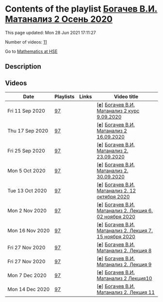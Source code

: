# Contents of the playlist [Богачев В.И. Матанализ 2  Осень 2020](https://www.youtube.com/playlist?list=PLq3E5oubNNoCk3FpT-DYMffR4cstL2jBk)

This page updated: Mon 28 Jun 2021 17:11:27

Number of videos: [11](#videos)

Go to [Mathematics at HSE](../README.md)

## Description



## Videos

|Date|Playlists|Links|Video title|
|---|---|---|---|
| Fri&nbsp;11&nbsp;Sep&nbsp;2020 | [97](../playlists/97 "Богачев В.И. Матанализ 2  Осень 2020") |  | [[**e**](https://studio.youtube.com/video/O4YFue3uVw4/edit "Edit")] [Богачев В.И. Матанализ 2 курс 9.09.2020](https://www.youtube.com/watch?v=O4YFue3uVw4&list=PLq3E5oubNNoCk3FpT-DYMffR4cstL2jBk "Видеозапись лекции от 090920") |
| Thu&nbsp;17&nbsp;Sep&nbsp;2020 | [97](../playlists/97 "Богачев В.И. Матанализ 2  Осень 2020") |  | [[**e**](https://studio.youtube.com/video/J-iWG_Y8OgM/edit "Edit")] [Богачев В.И. Матанализ 2  16.09.2020](https://www.youtube.com/watch?v=J-iWG_Y8OgM&list=PLq3E5oubNNoCk3FpT-DYMffR4cstL2jBk) |
| Fri&nbsp;25&nbsp;Sep&nbsp;2020 | [97](../playlists/97 "Богачев В.И. Матанализ 2  Осень 2020") |  | [[**e**](https://studio.youtube.com/video/HrDU1Sar4So/edit "Edit")] [Богачев В.И. Матанализ 2. 23.09.2020](https://www.youtube.com/watch?v=HrDU1Sar4So&list=PLq3E5oubNNoCk3FpT-DYMffR4cstL2jBk "Лекция 3. (2 курс Бак +Совбак)") |
| Mon&nbsp;5&nbsp;Oct&nbsp;2020 | [97](../playlists/97 "Богачев В.И. Матанализ 2  Осень 2020") |  | [[**e**](https://studio.youtube.com/video/XzFXTs1vUgw/edit "Edit")] [Богачев В.И. Матанализ 2.  30.09.2020](https://www.youtube.com/watch?v=XzFXTs1vUgw&list=PLq3E5oubNNoCk3FpT-DYMffR4cstL2jBk "LECTURE 4") |
| Tue&nbsp;13&nbsp;Oct&nbsp;2020 | [97](../playlists/97 "Богачев В.И. Матанализ 2  Осень 2020") |  | [[**e**](https://studio.youtube.com/video/wupgrZcbMDY/edit "Edit")] [Богачев В.И. Матанализ 2. 12 октября 2020](https://www.youtube.com/watch?v=wupgrZcbMDY&list=PLq3E5oubNNoCk3FpT-DYMffR4cstL2jBk "Лекция 5") |
| Mon&nbsp;2&nbsp;Nov&nbsp;2020 | [97](../playlists/97 "Богачев В.И. Матанализ 2  Осень 2020") |  | [[**e**](https://studio.youtube.com/video/e-6HvnzUg6I/edit "Edit")] [Богачев В.И. Матанализ 2. Лекция 6. 02 ноября 2020](https://www.youtube.com/watch?v=e-6HvnzUg6I&list=PLq3E5oubNNoCk3FpT-DYMffR4cstL2jBk "Лекция 6") |
| Mon&nbsp;16&nbsp;Nov&nbsp;2020 | [97](../playlists/97 "Богачев В.И. Матанализ 2  Осень 2020") |  | [[**e**](https://studio.youtube.com/video/SaZW2Ut0jnk/edit "Edit")] [Богачев В.И.  Матанализ 2.   Лекция 7.  15 ноября 2020](https://www.youtube.com/watch?v=SaZW2Ut0jnk&list=PLq3E5oubNNoCk3FpT-DYMffR4cstL2jBk "Лекция 7") |
| Fri&nbsp;27&nbsp;Nov&nbsp;2020 | [97](../playlists/97 "Богачев В.И. Матанализ 2  Осень 2020") |  | [[**e**](https://studio.youtube.com/video/Sof4fOJEIUE/edit "Edit")] [Богачев В.И. Матанализ 2. Лекция 8](https://www.youtube.com/watch?v=Sof4fOJEIUE&list=PLq3E5oubNNoCk3FpT-DYMffR4cstL2jBk) |
| Fri&nbsp;27&nbsp;Nov&nbsp;2020 | [97](../playlists/97 "Богачев В.И. Матанализ 2  Осень 2020") |  | [[**e**](https://studio.youtube.com/video/Ic2qdlkkSDs/edit "Edit")] [Богачев В.И. Матанализ 2. Лекция 9](https://www.youtube.com/watch?v=Ic2qdlkkSDs&list=PLq3E5oubNNoCk3FpT-DYMffR4cstL2jBk "Лекция 9 от 27 ноября 2020") |
| Mon&nbsp;7&nbsp;Dec&nbsp;2020 | [97](../playlists/97 "Богачев В.И. Матанализ 2  Осень 2020") |  | [[**e**](https://studio.youtube.com/video/2UepMD6AAJc/edit "Edit")] [Богачев В.И. Матанализ 2  Лекция10](https://www.youtube.com/watch?v=2UepMD6AAJc&list=PLq3E5oubNNoCk3FpT-DYMffR4cstL2jBk "Лекция  7 декабря 2020") |
| Mon&nbsp;14&nbsp;Dec&nbsp;2020 | [97](../playlists/97 "Богачев В.И. Матанализ 2  Осень 2020") |  | [[**e**](https://studio.youtube.com/video/MZgy_sjL48M/edit "Edit")] [Богачев В.И. Матанализ 2. Лекция 11](https://www.youtube.com/watch?v=MZgy_sjL48M&list=PLq3E5oubNNoCk3FpT-DYMffR4cstL2jBk) |
